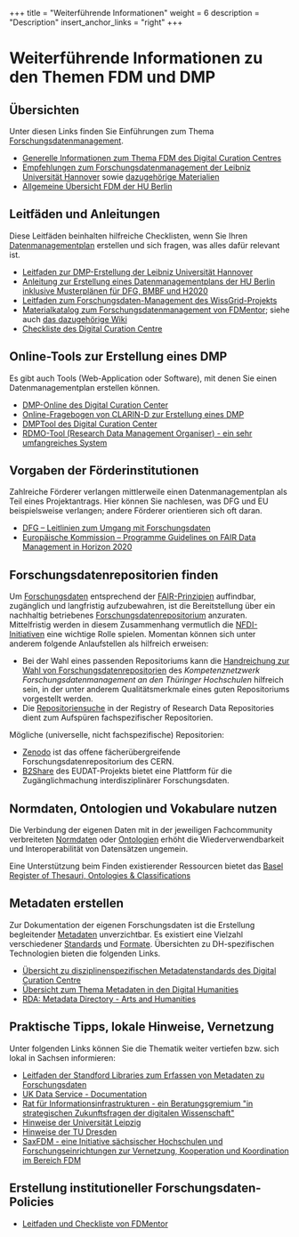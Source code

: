 +++
title = "Weiterführende Informationen"
weight = 6
description = "Description"
insert_anchor_links = "right"
+++

# Weiterführende Informationen zu den Themen FDM und DMP

## Übersichten

Unter diesen Links finden Sie Einführungen zum Thema [Forschungsdatenmanagement](@/glossar/_index.md#forschungsdatenmanagement). 

* [Generelle Informationen zum Thema FDM des Digital Curation Centres](http://www.dcc.ac.uk/resources/data-management-plans)
* [Empfehlungen zum Forschungsdatenmanagement der Leibniz Universität Hannover](https://www.fdm.uni-hannover.de/de/kurz-erklaert/empfehlungen/) sowie [dazugehörige Materialien](https://www.fdm.uni-hannover.de/de/materialien/)
* [Allgemeine Übersicht FDM der HU Berlin](https://www.cms.hu-berlin.de/de/dl/dataman)

## Leitfäden und Anleitungen

Diese Leitfäden beinhalten hilfreiche Checklisten, wenn Sie Ihren [Datenmanagementplan](@/glossar/_index.md#datenmanagementplan) erstellen und sich fragen, was alles dafür relevant ist.

* [Leitfaden zur DMP-Erstellung der Leibniz Universität Hannover](https://www.fdm.uni-hannover.de/fileadmin/fdm/Dokumente/Leitfaden-DMP_LUH_v2.2.pdf)
* [Anleitung zur Erstellung eines Datenmanagementplans der HU Berlin inklusive Musterplänen für DFG, BMBF und H2020](https://www.cms.hu-berlin.de/de/dl/dataman/arbeiten/dmp_erstellen)
* [Leitfaden zum  Forschungsdaten-Management des WissGrid-Projekts](https://univerlag.uni-goettingen.de/handle/3/isbn-978-3-86488-032-2)
* [Materialkatalog zum Forschungsdatenmanagement von FDMentor](https://zenodo.org/record/1209284); siehe auch [das dazugehörige Wiki](https://www.forschungsdaten.org/index.php/FDMentor)
* [Checkliste des Digital Curation Centre](http://www.dcc.ac.uk/resources/data-management-plans/checklist)

## Online-Tools zur Erstellung eines DMP

Es gibt auch Tools (Web-Application oder Software), mit denen Sie einen Datenmanagementplan erstellen können.

* [DMP-Online des Digital Curation Center](https://dmponline.dcc.ac.uk/)
* [Online-Fragebogen von CLARIN-D zur Erstellung eines DMP](https://www.clarin-d.net/de/aufbereiten/datenmanagementplan-entwickeln)
* [DMPTool des Digital Curation Center](https://dmptool.org/)
* [RDMO-Tool (Research Data Management Organiser) - ein sehr umfangreiches System](https://rdmorganiser.github.io/)

## Vorgaben der Förderinstitutionen

Zahlreiche Förderer verlangen mittlerweile einen Datenmanagementplan als Teil eines Projektantrags. Hier können Sie nachlesen, was DFG und EU beispielsweise verlangen; andere Förderer orientieren sich oft daran.

* [DFG – Leitlinien zum Umgang mit Forschungsdaten](https://www.dfg.de/foerderung/antrag_gutachter_gremien/antragstellende/nachnutzung_forschungsdaten/index.html)
* [Europäische Kommission – Programme Guidelines on FAIR Data Management in Horizon 2020](http://ec.europa.eu/research/participants/data/ref/h2020/grants_manual/hi/oa_pilot/h2020-hi-oa-data-mgt_en.pdf)

## Forschungsdatenrepositorien finden

Um [Forschungsdaten](@/glossar/_index.md#forschungsdaten) entsprechend der [FAIR-Prinzipien](@/glossar/_index.md#fair-prinzipien) auffindbar, zugänglich und langfristig aufzubewahren, ist die Bereitstellung über ein nachhaltig betriebenes [Forschungsdatenrepositorium](@/glossar/_index.md#repositorium) anzuraten.
Mittelfristig werden in diesem Zusammenhang vermutlich die [NFDI-Initiativen](@/glossar/_index.md#nfdi) eine wichtige Rolle spielen. Momentan können sich unter anderem folgende Anlaufstellen als hilfreich erweisen:

* Bei der Wahl eines passenden Repositoriums kann die [Handreichung zur Wahl von Forschungsdatenrepositorien](https://forschungsdaten-thueringen.de/files/material/Infomaterial/Handreichungen/handreichung_forschungsdatenrepositorien.pdf) des *Kompetenznetzwerk Forschungsdatenmanagement an den Thüringer Hochschulen* hilfreich sein, in der unter anderem Qualitätsmerkmale eines guten Repositoriums vorgestellt werden.
* Die [Repositoriensuche](https://www.re3data.org/) in der Registry of Research Data Repositories dient zum Aufspüren fachspezifischer Repositorien.

Mögliche (universelle, nicht fachspezifische) Repositorien:

* [Zenodo](https://zenodo.org/) ist das offene fächerübergreifende Forschungsdatenrepositorium des CERN.
* [B2Share](https://b2share.eudat.eu/) des EUDAT-Projekts bietet eine Plattform für die Zugänglichmachung interdisziplinärer Forschungsdaten.

## Normdaten, Ontologien und Vokabulare nutzen

Die Verbindung der eigenen Daten mit in der jeweiligen Fachcommunity verbreiteten [Normdaten](@/glossar/_index.md#normdaten) oder [Ontologien](@/glossar/_index.md#ontologie) erhöht die Wiederverwendbarkeit und Interoperabilität von Datensätzen ungemein.

Eine Unterstützung beim Finden existierender Ressourcen bietet das [Basel Register of Thesauri, Ontologies & Classifications](http://www.bartoc.org/)

## Metadaten erstellen

Zur Dokumentation der eigenen Forschungsdaten ist die Erstellung begleitender [Metadaten](@/glossar/_index.md#metadaten) unverzichtbar. Es existiert eine Vielzahl verschiedener [Standards](@/glossar/_index.md#standard) und [Formate](@/glossar/_index.md#dateiformat). Übersichten zu DH-spezifischen Technologien bieten die folgenden Links.

* [Übersicht zu disziplinenspezifischen Metadatenstandards des Digital Curation Centre](http://www.dcc.ac.uk/resources/metadata-standards)
* [Übersicht zum Thema Metadaten in den Digital Humanities](https://fordham.libguides.com/DigitalHumanities/Metadata)
* [RDA: Metadata Directory - Arts and Humanities](https://rd-alliance.github.io/metadata-directory/subjects/arts-and-humanities.html)

## Praktische Tipps, lokale Hinweise, Vernetzung 

Unter folgenden Links können Sie die Thematik weiter vertiefen bzw. sich lokal in Sachsen informieren:

* [Leitfaden der Standford Libraries zum Erfassen von Metadaten zu Forschungsdaten](https://library.stanford.edu/research/data-management-services/data-best-practices/creating-metadata/basic-approach-metadata)
* [UK Data Service - Documentation](https://www.ukdataservice.ac.uk/manage-data/document.aspx)
* [Rat für Informationsinfrastrukturen - ein Beratungsgremium "in strategischen Zukunftsfragen der digitalen Wissenschaft"](http://www.rfii.de)
* [Hinweise der Universität Leipzig](https://www.uni-leipzig.de/forschung/forschungsservice/forschungsdatenmanagement/)
* [Hinweise der TU Dresden](https://tu-dresden.de/forschung-transfer/services-fuer-forschende/kontaktstelle-forschungsdaten/uebersichtsseite#intro)
* [SaxFDM - eine Initiative sächsischer Hochschulen und Forschungseinrichtungen zur Vernetzung, Kooperation und Koordination im Bereich FDM](https://saxfdm.de/)

## Erstellung institutioneller Forschungsdaten-Policies
* [Leitfaden und Checkliste von FDMentor](https://depositonce.tu-berlin.de//handle/11303/8372)
